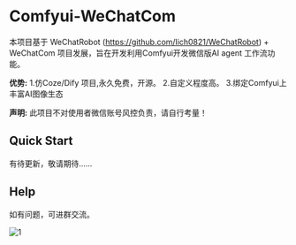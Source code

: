 # Comfyui-WeChatCom
本项目基于 WeChatRobot (https://github.com/lich0821/WeChatRobot) + WeChatCom 项目发展，旨在开发利用Comfyui开发微信版AI agent 工作流功能。

**优势:** 1.仿Coze/Dify 项目,永久免费，开源。 2.自定义程度高。 3.绑定Comfyui上丰富AI图像生态

**声明:** 此项目不对使用者微信账号风控负责，请自行考量！

## Quick Start
有待更新，敬请期待……


## Help
如有问题，可进群交流。

![1](wechat.jpg)